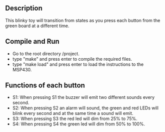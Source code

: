 ## Description
This blinky toy will transition from states as you press each button from the
green board at a different time.

## Compile and Run

* Go to the root directory /project.
* type "make" and press enter to compile the required files.
* type "make load" and press enter to load the instructions to the MSP430.


## Functions of each button

* S1: When pressing S1 the buzzer will emit two different sounds every second.
* S2: When pressing S2 an alarm will sound, the green and red LEDs will blink
every second and at the same time a sound will emit.
* S3: When pressing S3 the red led will dim from 25% to 75%.
* S4: When pressing S4 the green led will dim from 50% to 100%.








